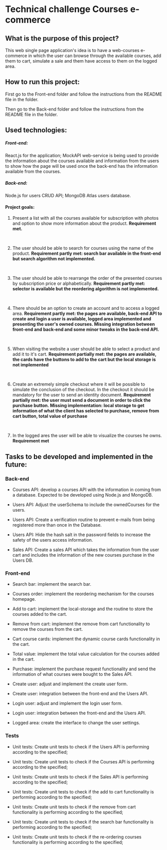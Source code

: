 # Technical challenge Courses e-commerce

## What is the purpose of this project?

This web single page application's idea is to have a web-courses e-commerce in which the user can browse through the available courses, add them to cart, simulate a sale and them have access to them on the logged area.
<br>

## How to run this project:

First go to the Front-end folder and follow the instructions from the README file in the folder. 

Then go to the Back-end folder and follow the instructions from the README file in the folder.
<br>
## Used technologies:
##### Front-end: 
React.js for the application;
MockAPI web-service is being used to provide the information about the courses available and information from the users to show how the page will be used once the back-end has the information available from the courses.

##### Back-end: 
Node.js for users CRUD API;
MongoDB Atlas users database.
<br>

#### Project goals:

1. Present a list with all the courses available for subscription with photos and option to show more information about the product. **Requirement met.**
<br>

2. The user should be able to search for courses using the name of the product. **Requirement partly met: search bar available in the front-end but search algorithm not implemented.**
<br>

3. The user should be able to rearrange the order of the presented courses by subscription price or alphabetically. **Requirement partly met: selector is available but the reordering algorithm is not implemented.**
<br>

4. There should be an option to create an account and to access a logged area. **Requirement partly met: the pages are available, back-end API to create and login a user is available, logged area implemented and presenting the user's owned courses. Missing integration between front-end and back-end and some minor tweaks in the back-end API.**
<br>

5. When visiting the website a user should be able to select a product and add it to it's cart. **Requirement partially met: the pages are available, the cards have the buttons to add to the cart but the local storage is not implemented**
<br>

6. Create an extremely simple checkout where it will be possible to simulate the conclusion of the checkout. In the checkout it should be mandatory for the user to send an identity document. **Requirement partially met: the user must send a document in order to click the purchase button. Missing implementation: local storage to get information of what the client has selected to purchase, remove from cart button, total value of purchase**
<br>

7. In the logged ares the user will be able to visualize the courses he owns. **Requirement met**

## Tasks to be developed and implemented in the future:

### Back-end
- Courses API: develop a courses API with the information in coming from a database. Expected to be developed using Node.js and MongoDB.

- Users API: Adjust the userSchema to include the ownedCourses for the users.

- Users API: Create a verification routine to prevent e-mails from being registered more than once in the Database.

- Users API: Hide the hash salt in the password fields to increase the safety of the users access information.

- Sales API: Create a sales API which takes the information from the user cart and includes the information of the new courses purchase in the Users DB.

### Front-end
- Search bar: implement the search bar.

- Courses order: implement the reordering mechanism for the courses homepage.

- Add to cart: implement the local-storage and the routine to store the courses added to the cart.

- Remove from cart: implement the remove from cart functionality to remove the courses from the cart.

- Cart course cards: implement the dynamic course cards functionality in the cart.

- Total value: implement the total value calculation for the courses added in the cart.

- Purchase: implement the purchase request functionality and send the information of what courses were bought to the Sales API.

- Create user: adjust and implement the create user form.

- Create user: integration between the front-end and the Users API.

- Login user: adjust and implement the login user form.

- Login user: integration between the front-end and the Users API.

- Logged area: create the interface to change the user settings.

### Tests
- Unit tests: Create unit tests to check if the Users API is performing according to the specified;

- Unit tests: Create unit tests to check if the Courses API is performing according to the specified;

- Unit tests: Create unit tests to check if the Sales API is performing according to the specified;
  
- Unit tests: Create unit tests to check if the add to cart functionality is performing according to the specified;

- Unit tests: Create unit tests to check if the remove from cart functionality is performing according to the specified;

- Unit tests: Create unit tests to check if the search bar functionality is performing according to the specified;

- Unit tests: Create unit tests to check if the re-ordering courses functionality is performing according to the specified;
